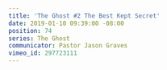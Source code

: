```yaml
---
title: 'The Ghost #2 The Best Kept Secret'
date: 2019-01-10 09:39:00 -08:00
position: 74
series: The Ghost
communicator: Pastor Jason Graves
vimeo_id: 297723111
---
```


